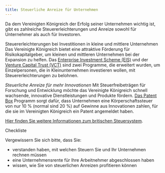 ```yaml
---
title: Steuerliche Anreize für Unternehmen
---
```


Da dem Vereinigten Königreich der Erfolg seiner Unternehmen wichtig ist, gibt es zahlreiche Steuererleichterungen und Anreize sowohl für Unternehmer als auch für Investoren.

Steuererleichterungen bei Investitionen in kleine und mittlere Unternehmen
Das Vereinigte Königreich bietet eine attraktive Förderung für Risikokapitalgeber, um kleinen und mittleren Unternehmen bei der Expansion zu helfen. Das [Enterprise Investment Scheme (EIS)](https://www.gov.uk/government/publications/the-enterprise-investment-scheme-introduction) und der [Venture Capital Trust (VCT)](https://www.gov.uk/government/collections/venture-capital-trusts-statistics) sind zwei Programme, die erweitert wurden, um Einzelpersonen, die in Kleinunternehmen investieren wollen, mit Steuererleichterungen zu belohnen.

*Steuerliche Anreize für mehr Innovationen*
Mit Steuerfreibeträgen für Forschung und Entwicklung möchte das Vereinigte Königreich schnell wachsende, innovative Dienstleistungen und Produkte fördern. [Das Patent Box](https://www.gov.uk/guidance/corporation-tax-the-patent-box) Programm sorgt dafür, dass Unternehmen eine Körperschaftssteuer von nur 10 % (normal sind 20 %) auf Gewinne aus Innovationen zahlen, für die sie im Vereinigten Königreich ein Patent angemeldet haben. 

[Hier finden Sie weitere Informationen zum britischen Steuersystem](https://www.gov.uk/government/publications/a-guide-to-uk-taxation-for-overseas-businesses).

Checkliste

Vergewissern Sie sich bitte, dass Sie:

-	verstanden haben, mit welchen Steuern Sie und Ihr Unternehmen rechnen müssen
-	eine Unternehmensrente für Ihre Arbeitnehmer abgeschlossen haben
-   wissen, wie Sie von steuerlichen Anreizen profitieren können